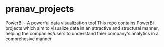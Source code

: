 # pranav_projects
PowerBi  - A powerful data visualization tool
This repo contains PowerBi projects which aim to visualize data in an attractive and structural manner, helping the companies/users to understand thier company's analytics in a comprehesive manner

